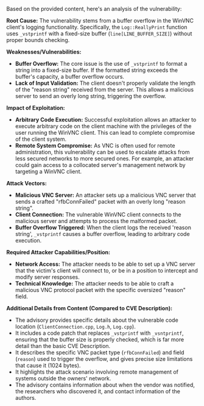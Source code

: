 Based on the provided content, here's an analysis of the vulnerability:

**Root Cause:**
The vulnerability stems from a buffer overflow in the WinVNC client's logging functionality. Specifically, the `Log::ReallyPrint` function uses `_vstprintf` with a fixed-size buffer (`line[LINE_BUFFER_SIZE]`) without proper bounds checking.

**Weaknesses/Vulnerabilities:**
- **Buffer Overflow:** The core issue is the use of `_vstprintf` to format a string into a fixed-size buffer. If the formatted string exceeds the buffer's capacity, a buffer overflow occurs.
- **Lack of Input Validation:** The client doesn't properly validate the length of the "reason string" received from the server. This allows a malicious server to send an overly long string, triggering the overflow.

**Impact of Exploitation:**
- **Arbitrary Code Execution:** Successful exploitation allows an attacker to execute arbitrary code on the client machine with the privileges of the user running the WinVNC client. This can lead to complete compromise of the client system.
- **Remote System Compromise:**  As VNC is often used for remote administration, this vulnerability can be used to escalate attacks from less secured networks to more secured ones. For example, an attacker could gain access to a collocated server's management network by targeting a WinVNC client.

**Attack Vectors:**
- **Malicious VNC Server:** An attacker sets up a malicious VNC server that sends a crafted "rfbConnFailed" packet with an overly long "reason string".
- **Client Connection:** The vulnerable WinVNC client connects to the malicious server and attempts to process the malformed packet.
- **Buffer Overflow Triggered:** When the client logs the received 'reason string', `_vstprintf` causes a buffer overflow, leading to arbitrary code execution.

**Required Attacker Capabilities/Position:**
- **Network Access:** The attacker needs to be able to set up a VNC server that the victim's client will connect to, or be in a position to intercept and modify server responses.
- **Technical Knowledge:** The attacker needs to be able to craft a malicious VNC protocol packet with the specific oversized "reason" field.

**Additional Details from Content (Compared to CVE Description):**
- The advisory provides specific details about the vulnerable code location (`ClientConnection.cpp`, `Log.h`, `Log.cpp`).
- It includes a code patch that replaces `_vstprintf` with `_vsntprintf`, ensuring that the buffer size is properly checked, which is far more detail than the basic CVE Description.
- It describes the specific VNC packet type (`rfbConnFailed`) and field (`reason`) used to trigger the overflow, and gives precise size limitations that cause it (1024 bytes).
- It highlights the attack scenario involving remote management of systems outside the owners' network.
- The advisory contains information about when the vendor was notified, the researchers who discovered it, and contact information of the authors.